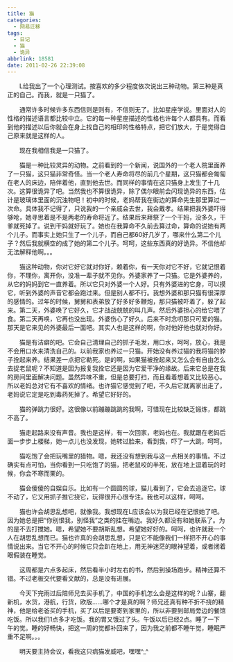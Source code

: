 ```yaml
---
title: 猫
categories:
  - 网易迁移
tags:
  - 日记
  - 猫
  - 诡异
abbrlink: 18581
date: 2011-02-26 22:39:08
---
```


&emsp;&emsp;L给我出了一个心理测试。按喜欢的多少程度依次说出三种动物。第三种是真正的自己。而我，就是一只猫了。

&emsp;&emsp;通常许多时候许多东西信则是则有，不信则无了。比如星座学说。里面对人的性格的描述语言都比较中立。它的每一种星座描述的性格也许每个人都具有。而看到他的描述以后你就会在身上找自己的相印的性格特点，把它们放大，于是觉得自己原来就是这样的人。

&emsp;&emsp;现在我相信我是一只猫了。

&emsp;&emsp;猫是一种比较灵异的动物。之前看到的一个新闻，说国外的一个老人院里面养了一只猫，这只猫非常奇怪。当一个老人寿命将尽的前几个星期，这只猫都会匍匐在老人的床边，陪伴着他，直到他去世。而同样的事情在这只猫身上发生了十几次。这算很诡异了吧。当然我也不算很诡异，除了偶尔眼前会闪现诡异的东西，估计是玻璃体里面的沉浊物吧！初中的时候，老妈帮我在街边的算命先生那里算过一次命。具体我不记得了，只说我的一个亲戚会去世，我会戴孝。结果把我外婆吓得够呛，她寻思着是不是两老的寿命将近了。结果后来拜祭了一个干妈，没多久，干爹就死掉了。说到干妈就好玩了。她也在我算命不久前去算过命，算命的说她有两个儿子。而事实上她只生了一个儿子，而自己都60好几岁了，哪来什么第二个儿子？然后我就横空的成了她的第二个儿子。呵呵，这些东西真的好诡异。不信他却无法解释他啊。。。

&emsp;&emsp;猫这种动物，你对它好它就对你好，赖着你，有一天你对它不好，它就记恨着你，不理你，离开你，没准一辈子就不见你。外婆家养了一只猫。它是外婆养的，从它的妈妈到它一直养着。所以它只对外婆一个人好。只有外婆进的它身，可以摸它，听到外婆的声音它都会跑过来。但是别人都不行。我想外婆和那只猫有很深厚的感情的。过年的时候，舅舅和表弟放了好多好多鞭炮，那只猫被吓着了，躲了起来。第二天，外婆唤了它好久，它才战战兢兢的叫几声。然后外婆担心的给它喂了食。第二天再唤，它再也没出现。外婆伤心了好久。后来不时念叨那只可爱的猫。那天是它来见的外婆最后一面吧。其实人也是这样的啊，你对他好他也就对你好。

&emsp;&emsp;猫是有洁癖的吧。它会自己清理自己的抓子毛发，用口水，呵呵，放心，我是不会用口水来清洗自己的。以前我家也养过一只猫。开始没有养过猫的我将猫的脖子拴起来养。结果差一点把它勒死。是的啊，如果猫被拴起来又怎么会有自由怎么去捉老鼠呢？不知道是因为报复我拴它还是因为它爱干净的缘故。后来它总是在我的房间里面解决问题。虽然异味不重，但是总要打扫，而且看着想着又比较恶心。所以老妈总对它有不喜欢的情绪。也许猫它感觉到了吧，不久后它就离家出走了，老妈说它定是吃到毒药死掉了。希望它好好的。

&emsp;&emsp;猫的弹跳力很好。这很像以前蹦蹦跳跳的我啊，可惜现在比较缺乏锻炼，都跳不高了。

&emsp;&emsp;猫走起路来没有声音。我也是这样，有一次回家，老妈也在。我就跟在老妈后面一步步上楼梯，她一点儿也没发现，她转过脸来，看到我，吓了一大跳，呵呵。

&emsp;&emsp;猫吃饱了会把玩嘴里的猎物。嗯，我还没有想到我与这一点相关的事情。不过确实有点可怕，当你看到一只吃饱了的猫，把老鼠咬的半死，放在地上逗着玩的时候，你会不寒而栗的。

&emsp;&emsp;猫会傻傻的自娱自乐。比如有一个圆圆的球，猫儿看到了，它会去追逐它。球不动了，它又用抓子推它挠它，玩得很开心很专注。我也可以这样，呵呵。

&emsp;&emsp;猫也许会胡思乱想吧，就像我。我想现在L应该会以为我已经在记恨她了吧。因为她总是把“你别恨我，别怪我”之类的挂在嘴边。我好久都没有和她联系了。为的是不去打搅她。嗯，希望她不要胡斯乱想。希望她好好的。呵呵，也许就我一个人在胡思乱想而已。猫也许真的会胡思乱想，只是它不能像我们一样把不开心的事情说出来。当它不开心的时候它只会趴在地上，用无神迷茫的眼神望着，或者闭着眼假装在睡觉。

&emsp;&emsp;这周都是六点多起床，然后看半小时左右的书，然后到操场跑步。精神还算不错。不过老板交代要看文献的，总是没有进展。

&emsp;&emsp;今天下完雨过后陪师兄去买手机了，中国的手机怎么会是这样的呢？山寨，翻新机，水货，港航，行货，欧版……哪个才是真的啊？师兄还真有种不折不挠的精神，他是给老爸买的手机，买了以后是要寄到家里的，所以非要到邮局旁边的餐馆吃饭。所以我们1点多才吃饭。我的胃又饿过了头。午饭以后已经2点。睡了一下午的觉。睡的好畅快，把这一周的觉都补回来了，因为我之前都不睡午觉，睡眠严重不足啊。。。

&emsp;&emsp;明天要主持会议，看我这只病猫发威吧，嘿嘿^\_^

